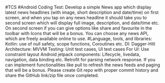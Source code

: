 #TCS
#Android Coding Test:
Develop a simple News app which display latest news headlines (with
image, short description and date/time) on first screen, and when
you tap on any news headline it should take you to second screen
which will display full image, description, and date/time etc. On
second screen if you can give options like share and favourite in the
toolbar with Icons that will be a bonus.
You can choose any news API, which are freely available online to
use.
#Language, tools, and libraries:
Kotlin: use of null safety, scope functions, Coroutines etc.
DI: Dagger-Hilt
Architecture: MVVM
Testing: Unit test cases, UI test cases
For UI: Use constraint layout
Android jetpack components: Lifecycle, livedata, navigation, data binding etc.
Retrofit for parsing network response.
If you can implement functionalities like pull to refresh the news
feeds and paging that will be a bonus.
Please create Git repo with proper commit history and share the
GitHub link/zip file once completed.